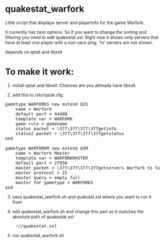 # quakestat_warfork
Little script that displays server and playerinfo for the game Warfork.

It currently has zero options. So if you want to change the sorting and filtering you need to edit quakestat.xsl. Right now it shows only servers that have at least one player with a non-zero ping. 'tv' servers are not shown. 

depends on qstat and libxslt 

# To make it work:

1) install qstat and libxslt .Chances are you altready have libxslt.

2) add this to /etc/qstat.cfg:

<pre>
gametype WARFORKS new extend Q2S
    name = Warfork
    default port = 44400
    template var = WARFORK
    game rule = gamename
    status packet = \377\377\377\377getinfo
    status2 packet = \377\377\377\377getstatus
end

gametype WARFORKM new extend Q3M
    name = Warfork Master
    template var = WARFORKMASTER
    default port = 27950
    master packet = \377\377\377\377getservers Warfork %s %s
    master protocol = 22
    master query = empty full
    master for gametype = WARFORKS
end
</pre>

3) save quakestat_warfork.sh and quakstat.xsl where you want to run it from

4) edit quakestat_warfork.sh and change this part so it matches the absolute path of quakestat.xsl:

<pre>
    ~/<path...to>/quakestat.xsl 
</pre>

5) run quakestat_warfork.sh 
